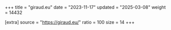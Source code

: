 +++
title = "giraud.eu"
date = "2023-11-17"
updated = "2025-03-08"
weight = 14432

[extra]
source = "https://giraud.eu/"
ratio = 100
size = 14
+++
